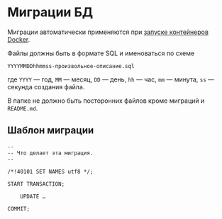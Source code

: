 # Миграции БД

Миграции автоматически применяются при [запуске контейнеров Docker](../../doc/docker.md).

Файлы должны быть в формате SQL и именоваться по схеме

    YYYYMMDDhhmmss-произвольное-описание.sql

где `YYYY` — год, `MM` — месяц, `DD` — день, `hh` — час, `mm` — минута, `ss` — секунда создания
файла.

В папке не должно быть посторонних файлов кроме миграций и `README.md`.

## Шаблон миграции

```mysql
--
-- Что делает эта миграция.
--

/*!40101 SET NAMES utf8 */;

START TRANSACTION;

    UPDATE …

COMMIT;
```

